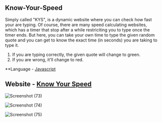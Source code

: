## Know-Your-Speed

Simply called "KYS", is a dynamic website where you can check how fast your are typing. Of course, there are many speed calculating websites, which has a timer that stop after a while restriciting you to type once the timer ends. But here, you can take your own time to type the given random quote and you can get to know the exact time (in seconds) you are taking to type it.

1. If you are typing correctly, the given quote will change to green.
2. If you are wrong, it'll change to red.

**Language - [Javascript](https://www.javascript.com/)

## Website - [Know Your Speed](https://kysaravinth.netlify.app/)

![Screenshot (73)](https://user-images.githubusercontent.com/79074310/126797505-870e4e74-767d-4713-beb9-2fa10374f859.png)

![Screenshot (74)](https://user-images.githubusercontent.com/79074310/126797526-72455f76-d6fc-4146-bfb8-2dcdf7cd6eed.png)

![Screenshot (75)](https://user-images.githubusercontent.com/79074310/126797543-c43b31d3-93fd-4159-a102-2b687cf68e3b.png)
